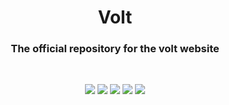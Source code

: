 <h1 align="center">Volt</h1>
<h3 align="center">The official repository for the volt website</h3>

<br>

<p align="center">
  <img src="https://img.shields.io/badge/version-1.0.0--pre--alpha-ff69b4"> <img src="https://img.shields.io/github/license/voltpkg/website?color=pink"> <img src="https://img.shields.io/tokei/lines/github/voltpkg/website?color=white&label=lines%20of%20code"> <img src="https://img.shields.io/github/languages/top/voltpkg/website?color=%230xfffff"> <img src="https://img.shields.io/github/repo-size/voltpkg/website?color=orange">
</p>
<br>
